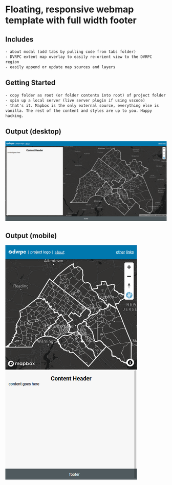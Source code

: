 # Floating, responsive webmap template with full width footer


## Includes
    - about modal (add tabs by pulling code from tabs folder)
    - DVRPC extent map overlay to easily re-orient view to the DVRPC region
    - easily append or update map sources and layers

## Getting Started
    - copy folder as root (or folder contents into root) of project folder
    - spin up a local server (live server plugin if using vscode)
    - that's it. Mapbox is the only external source, everything else is vanilla. The rest of the content and styles are up to you. Happy hacking. 

## Output (desktop)
![desktop screenshot](./desktop.png)

## Output (mobile)
![mobile screenshot](./mobile.png)
